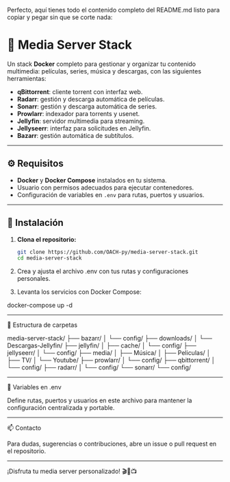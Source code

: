 Perfecto, aquí tienes todo el contenido completo del README.md listo para copiar y pegar sin que se corte nada:

# 📼 Media Server Stack

Un stack **Docker** completo para gestionar y organizar tu contenido multimedia: películas, series, música y descargas, con las siguientes herramientas:

- **qBittorrent**: cliente torrent con interfaz web.
- **Radarr**: gestión y descarga automática de películas.
- **Sonarr**: gestión y descarga automática de series.
- **Prowlarr**: indexador para torrents y usenet.
- **Jellyfin**: servidor multimedia para streaming.
- **Jellyseerr**: interfaz para solicitudes en Jellyfin.
- **Bazarr**: gestión automática de subtítulos.

---

## ⚙️ Requisitos

- **Docker** y **Docker Compose** instalados en tu sistema.
- Usuario con permisos adecuados para ejecutar contenedores.
- Configuración de variables en `.env` para rutas, puertos y usuarios.

---

## 🚀 Instalación

1. **Clona el repositorio:**

   ```bash
   git clone https://github.com/OACH-py/media-server-stack.git
   cd media-server-stack

2. Crea y ajusta el archivo .env con tus rutas y configuraciones personales.


3. Levanta los servicios con Docker Compose:

docker-compose up -d




---

📂 Estructura de carpetas

media-server-stack/
├── bazarr/
│   └── config/
├── downloads/
│   └── Descargas-Jellyfin/
├── jellyfin/
│   ├── cache/
│   └── config/
├── jellyseerr/
│   └── config/
├── media/
│   ├── Música/
│   ├── Peliculas/
│   ├── TV/
│   └── Youtube/
├── prowlarr/
│   └── config/
├── qbittorrent/
│   └── config/
├── radarr/
│   └── config/
└── sonarr/
    └── config/


---

🔧 Variables en .env

Define rutas, puertos y usuarios en este archivo para mantener la configuración centralizada y portable.


---

📫 Contacto

Para dudas, sugerencias o contribuciones, abre un issue o pull request en el repositorio.


---

¡Disfruta tu media server personalizado! 🎬🎵📺
